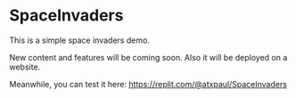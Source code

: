 # SpaceInvaders
This is a simple space invaders demo.

New content and features will be coming soon. Also it will be deployed on a website.

Meanwhile, you can test it here: https://replit.com/@atxpaul/SpaceInvaders
